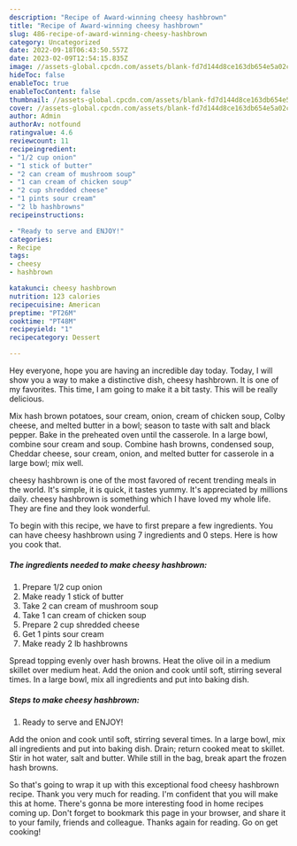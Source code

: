 ```yaml
---
description: "Recipe of Award-winning cheesy hashbrown"
title: "Recipe of Award-winning cheesy hashbrown"
slug: 486-recipe-of-award-winning-cheesy-hashbrown
category: Uncategorized
date: 2022-09-18T06:43:50.557Z
date: 2023-02-09T12:54:15.835Z
image: //assets-global.cpcdn.com/assets/blank-fd7d144d8ce163db654e5a02c40b08a2775adb7897d16e4062681dc7e1b2800f.png
hideToc: false
enableToc: true
enableTocContent: false
thumbnail: //assets-global.cpcdn.com/assets/blank-fd7d144d8ce163db654e5a02c40b08a2775adb7897d16e4062681dc7e1b2800f.png
cover: //assets-global.cpcdn.com/assets/blank-fd7d144d8ce163db654e5a02c40b08a2775adb7897d16e4062681dc7e1b2800f.png
author: Admin
authorAv: notfound
ratingvalue: 4.6
reviewcount: 11
recipeingredient:
- "1/2 cup onion"
- "1 stick of butter"
- "2 can cream of mushroom soup"
- "1 can cream of chicken soup"
- "2 cup shredded cheese"
- "1 pints sour cream"
- "2 lb hashbrowns"
recipeinstructions:

- "Ready to serve and ENJOY!"
categories:
- Recipe
tags:
- cheesy
- hashbrown

katakunci: cheesy hashbrown 
nutrition: 123 calories
recipecuisine: American
preptime: "PT26M"
cooktime: "PT48M"
recipeyield: "1"
recipecategory: Dessert

---
```



Hey everyone, hope you are having an incredible day today. Today, I will show you a way to make a distinctive dish, cheesy hashbrown. It is one of my favorites. This time, I am going to make it a bit tasty. This will be really delicious.

Mix hash brown potatoes, sour cream, onion, cream of chicken soup, Colby cheese, and melted butter in a bowl; season to taste with salt and black pepper. Bake in the preheated oven until the casserole. In a large bowl, combine sour cream and soup. Combine hash browns, condensed soup, Cheddar cheese, sour cream, onion, and melted butter for casserole in a large bowl; mix well.

cheesy hashbrown is one of the most favored of recent trending meals in the world. It's simple, it is quick, it tastes yummy. It's appreciated by millions daily. cheesy hashbrown is something which I have loved my whole life. They are fine and they look wonderful.


To begin with this recipe, we have to first prepare a few ingredients. You can have cheesy hashbrown using 7 ingredients and 0 steps. Here is how you cook that.

<!--inarticleads1-->

##### The ingredients needed to make cheesy hashbrown:

1. Prepare 1/2 cup onion
1. Make ready 1 stick of butter
1. Take 2 can cream of mushroom soup
1. Take 1 can cream of chicken soup
1. Prepare 2 cup shredded cheese
1. Get 1 pints sour cream
1. Make ready 2 lb hashbrowns


Spread topping evenly over hash browns. Heat the olive oil in a medium skillet over medium heat. Add the onion and cook until soft, stirring several times. In a large bowl, mix all ingredients and put into baking dish. 

<!--inarticleads2-->

##### Steps to make cheesy hashbrown:


1. Ready to serve and ENJOY!

Add the onion and cook until soft, stirring several times. In a large bowl, mix all ingredients and put into baking dish. Drain; return cooked meat to skillet. Stir in hot water, salt and butter. While still in the bag, break apart the frozen hash browns. 

So that's going to wrap it up with this exceptional food cheesy hashbrown recipe. Thank you very much for reading. I'm confident that you will make this at home. There's gonna be more interesting food in home recipes coming up. Don't forget to bookmark this page in your browser, and share it to your family, friends and colleague. Thanks again for reading. Go on get cooking!
